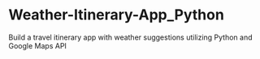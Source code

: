 # Weather-Itinerary-App_Python
Build a travel itinerary app with weather suggestions utilizing Python and Google Maps API
